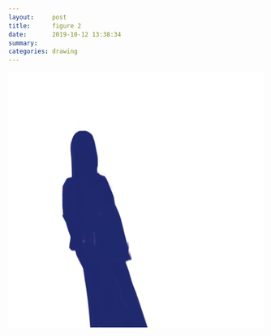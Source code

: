```yaml
---
layout:     post
title:      figure 2
date:       2019-10-12 13:38:34
summary:    
categories: drawing
---
```

![figure 2](/images/diary/figure-2.png ".")
